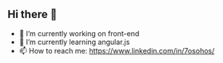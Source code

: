 ## Hi there 👋
- 🔭 I’m currently working on front-end
- 🌱 I’m currently learning angular.js
- 📫 How to reach me: https://www.linkedin.com/in/7osohos/
<!--
**7osohos/7osohos** is a ✨ _special_ ✨ repository because its `README.md` (this file) appears on your GitHub profile.

Here are some ideas to get you started:

- 🔭 I’m currently working on front-end
- 🌱 I’m currently learning angulat
- 👯 I’m looking to collaborate on ...
- 🤔 I’m looking for help with ...
- 💬 Ask me about ...

- 😄 Pronouns: ...
- ⚡ Fun fact: ...
-->
